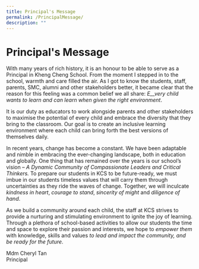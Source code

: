 ```yaml
---
title: Principal's Message
permalink: /PrincipalMessage/
description: ""
---
```

# Principal's Message

With many years of rich history, it is an honour to be able to serve as a Principal in Kheng Cheng School. From the moment I stepped in to the school, warmth and care filled the air. As I got to know the students, staff, parents, SMC, alumni and other stakeholders better, it became clear that the reason for this feeling was a common belief we all share: _E__very child wants to learn and can learn when given the right environment_.

It is our duty as educators to work alongside parents and other stakeholders to maximise the potential of every child and embrace the diversity that they bring to the classroom. Our goal is to create an inclusive learning environment where each child can bring forth the best versions of themselves daily.  

In recent years, change has become a constant. We have been adaptable and nimble in embracing the ever-changing landscape, both in education and globally. One thing that has remained over the years is our school’s vision – _A Dynamic Community of Compassionate Leaders and Critical Thinkers._ To prepare our students in KCS to be future-ready, we must imbue in our students timeless values that will carry them through uncertainties as they ride the waves of change. Together, we will inculcate _kindness in heart_, _courage to stand_, _sincerity of might_ and _diligence of hand_.

As we build a community around each child, the staff at KCS strives to provide a nurturing and stimulating environment to ignite the joy of learning. Through a plethora of school-based activities to allow our students the time and space to explore their passion and interests, we hope to _empower them_ with knowledge, skills and values _to lead and impact the community, and be ready for the future_.

Mdm Cheryl Tan  
Principal